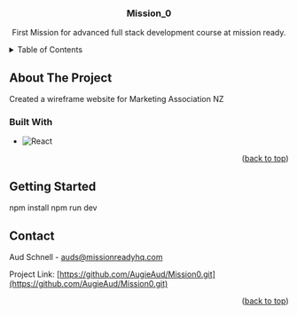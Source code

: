 <!-- PROJECT LOGO -->

<h3 align="center">Mission_0</h3>

  <p align="center">
   First Mission for advanced full stack development course at mission ready.
  </p>
</div>

<!-- TABLE OF CONTENTS -->
<details>
  <summary>Table of Contents</summary>
  <ol>
    <li>
      <a href="#about-the-project">About The Project</a>
      <ul>
        <li><a href="#built-with">Built With</a></li>
      </ul>
    </li>
    <li>
      <a href="#getting-started">Getting Started</a>
      <ul>
        <li><a href="#prerequisites">Prerequisites</a></li>
        <li><a href="#installation">Installation</a></li>
      </ul>
    </li>
    <li><a href="#usage">Usage</a></li>
    <li><a href="#roadmap">Roadmap</a></li>
    <li><a href="#contributing">Contributing</a></li>
    <li><a href="#license">License</a></li>
    <li><a href="#contact">Contact</a></li>
    <li><a href="#acknowledgments">Acknowledgments</a></li>
  </ol>
</details>

<!-- ABOUT THE PROJECT -->

## About The Project

Created a wireframe website for Marketing Association NZ

### Built With

- ![React][React.js]

<p align="right">(<a href="#readme-top">back to top</a>)</p>

<!-- GETTING STARTED -->

## Getting Started

npm install
npm run dev

<!-- CONTACT -->

## Contact

Aud Schnell - auds@missionreadyhq.com

Project Link: [https://github.com/AugieAud/Mission0.git](https://github.com/AugieAud/Mission0.git)

<p align="right">(<a href="#readme-top">back to top</a>)</p>

[contributors-shield]: https://img.shields.io/github/contributors/github_username/repo_name.svg?style=for-the-badge
[React.js]: https://img.shields.io/badge/React-20232A?style=for-the-badge&logo=react&logoColor=61DAFB
